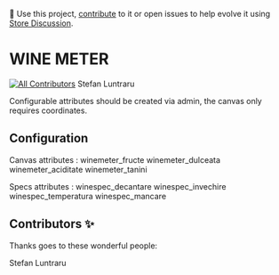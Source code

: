 📢 Use this project, [contribute](https://github.com/Leadlion/Winemeter) to it or open issues to help evolve it using [Store Discussion](https://github.com/vtex-apps/store-discussion).

# WINE METER

<!-- DOCS-IGNORE:start -->
<!-- ALL-CONTRIBUTORS-BADGE:START - Do not remove or modify this section -->
[![All Contributors](https://img.shields.io/badge/all_contributors-1-orange.svg?style=flat-square)](#contributors-)
Stefan Luntraru
<!-- ALL-CONTRIBUTORS-BADGE:END -->
<!-- DOCS-IGNORE:end -->

Configurable attributes should be created via admin, the canvas only requires coordinates.

## Configuration 
<!-- prettier-ignore-start -->
<!-- markdownlint-disable -->
Canvas attributes : 
winemeter_fructe
winemeter_dulceata
winemeter_aciditate
winemeter_tanini

Specs attributes :
winespec_decantare
winespec_invechire 
winespec_temperatura
winespec_mancare
<!-- markdownlint-enable -->
<!-- prettier-ignore-end -->
<!-- DOCS-IGNORE:start -->

## Contributors ✨

Thanks goes to these wonderful people:

<!-- ALL-CONTRIBUTORS-LIST:START - Do not remove or modify this section -->
<!-- prettier-ignore-start -->
<!-- markdownlint-disable -->
Stefan Luntraru
<!-- markdownlint-enable -->
<!-- prettier-ignore-end -->
<!-- ALL-CONTRIBUTORS-LIST:END -->

<!-- DOCS-IGNORE:end -->
